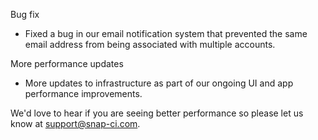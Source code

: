Bug fix

* Fixed a bug in our email notification system that prevented the same email address from being associated with multiple accounts.

More performance updates

* More updates to infrastructure as part of our ongoing UI and app performance improvements. 

We'd love to hear if you are seeing better performance so please let us know at support@snap-ci.com.